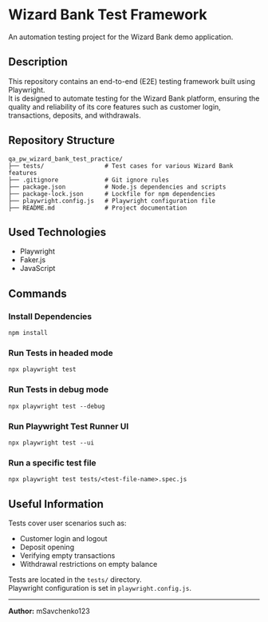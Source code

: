 # Wizard Bank Test Framework

An automation testing project for the Wizard Bank demo application.

## Description

This repository contains an end-to-end (E2E) testing framework built using Playwright.  
It is designed to automate testing for the Wizard Bank platform, ensuring the quality and reliability of its core features such as customer login, transactions, deposits, and withdrawals.

## Repository Structure

```
qa_pw_wizard_bank_test_practice/
├── tests/                 # Test cases for various Wizard Bank features
├── .gitignore             # Git ignore rules
├── package.json           # Node.js dependencies and scripts
├── package-lock.json      # Lockfile for npm dependencies
├── playwright.config.js   # Playwright configuration file
├── README.md              # Project documentation
```


## Used Technologies

- Playwright  
- Faker.js  
- JavaScript

## Commands

### Install Dependencies

`npm install`

### Run Tests in headed mode

`npx playwright test`

### Run Tests in debug mode

`npx playwright test --debug`

### Run Playwright Test Runner UI

`npx playwright test --ui`

### Run a specific test file

`npx playwright test tests/<test-file-name>.spec.js`

## Useful Information

Tests cover user scenarios such as:

- Customer login and logout  
- Deposit opening  
- Verifying empty transactions  
- Withdrawal restrictions on empty balance

Tests are located in the `tests/` directory.  
Playwright configuration is set in `playwright.config.js`.

---

**Author:** mSavchenko123


